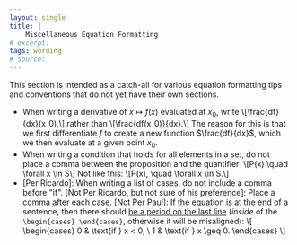 ```yaml
---
layout: single
title: |
    Miscellaneous Equation Formatting
# excerpt: 
tags: wording
# source: 
---
```

This section is intended as a catch-all for various equation formatting tips and conventions that do not yet have their own sections.

* When writing a derivative of $x\mapsto f(x)$ evaluated at $x_0$, write 
\\[\frac{df}{dx}(x_0),\\]
rather than
\\[\frac{df(x_0)}{dx}.\\]
The reason for this is that we first differentiate $f$ to create a new function $\frac{df}{dx}$, which we then evaluate at a given point $x_0$.
* When writing a condition that holds for all elements in a set, do not place a comma between the proposition and the quantifier:
\\[P(x) \quad \forall x \in S\\]
Not like this: 
\\[P(x), \quad \forall x \in S.\\]
* [Per Ricardo]: When writing a list of cases, do not include a comma before "if". 
[Not Per Ricardo, but not sure of his preference]: Place a comma after each case. 
[Not Per Paul]: If the equation is at the end of a sentence, then there should [be a period on the last line](/writing-tips/punctuation-in-equations) (_inside_ of the <code>\begin{cases} \end{cases}</code>, otherwise it will be misaligned):
\\[
\begin{cases}
    0 & \text{if } x < 0, \\ 
    1 & \text{if } x \geq 0.
\end{cases}
\\]